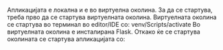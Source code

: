 Апликацијата е локална и е во виртуелна околина. За да се стартува, треба прво да се стартува виртуелната околина. Виртуелната околина се стартува во терминал во editor/IDE со: venv/Scripts/activate Во виртуелната околина е инсталирана Flask. 
Откако ќе се стартува околината се стартува апликацијата со: 
